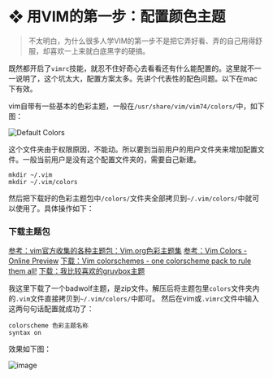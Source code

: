 #  ❖ 用VIM的第一步：配置颜色主题 

> 不太明白，为什么很多人学VIM的第一步不是把它弄好看、弄的自己用得舒服，却喜欢一上来就白底黑字的硬搞。

既然都开启了`vimrc`技能，就忍不住好奇心去看看还有什么能配置的。这里就不一一说明了，这个坑太大，配置方案太多。先讲个代表性的配色问题。以下在mac下有效。

vim自带有一些基本的色彩主题，一般在`/usr/share/vim/vim74/colors/`中，如下图：

![Default Colors](https://user-images.githubusercontent.com/14041622/35219551-0c24371a-ffae-11e7-93dc-f1e59660b158.png)

这个文件夹由于权限原因，不能动。所以要到当前用户的用户文件夹来增加配置文件。一般当前用户是没有这个配置文件夹的，需要自己新建。
```shell
mkdir ~/.vim 
mkdir ~/.vim/colors
```
然后把下载好的色彩主题包中`/colors/`文件夹全部拷贝到`~/.vim/colors/`中就可以使用了。具体操作如下：

### 下载主题包

[参考：vim官方收集的各种主题包：Vim.org色彩主题集](http://www.vim.org/scripts/script_search_results.php?keywords=&script_type=color+scheme&order_by=creation_date&direction=descending&search=search)
[参考：Vim Colors - Online Preview](http://vimcolors.com/)
[下载：Vim colorschemes - one colorscheme pack to rule them all!](https://github.com/flazz/vim-colorschemes)
[下载：我比较喜欢的gruvbox主题](https://raw.githubusercontent.com/morhetz/gruvbox/master/colors/gruvbox.vim)

我这里下载了一个badwolf主题，是zip文件。解压后将主题包里`colors`文件夹内的`.vim`文件直接拷贝到`~/.vim/colors/`中即可。
然后在vim或`.vimrc`文件中输入这两句句话配置就成功了：
```vimrc
colorscheme 色彩主题名称
syntax on
```
效果如下图：

![image](https://user-images.githubusercontent.com/14041622/35219872-3d0bac90-ffaf-11e7-94a7-fe6e1531b692.png)

